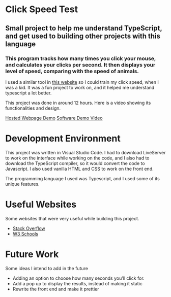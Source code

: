 # Click Speed Test

## Small project to help me understand TypeScript, and get used to building other projects with this language

### This program tracks how many times you click your mouse, and calculates your clicks per second. It then displays your level of speed, comparing with the speed of animals.

I used a similar tool in [this website](https://clickspeedtest.com/) so I could train my click speed, when I was a kid. It was a fun project to work on, and it helped me understand typescript a lot better.

This project was done in around 12 hours. Here is a video showing its functionalities and design.

[Hosted Webpage Demo](https://fldsantos.github.io/clickspeedtest/)
[Software Demo Video]()

# Development Environment

This project was written in Visual Studio Code. I had to download LiveServer to work on the interface while working on the code, and I also had to download the TypeScript compiler, so it would convert the code to Javascript. I also used vanilla HTML and CSS to work on the front end.

The programming language I used was Typescript, and I used some of its unique features.

# Useful Websites

Some websites that were very useful while building this project.

- [Stack Overflow](https://stackoverflow.com)
- [W3 Schools](https://www.w3schools.com)

# Future Work

Some ideas I intend to add in the future

- Adding an option to choose how many seconds you'll click for.
- Add a pop up to display the results, instead of making it static
- Rewrite the front end and make it prettier